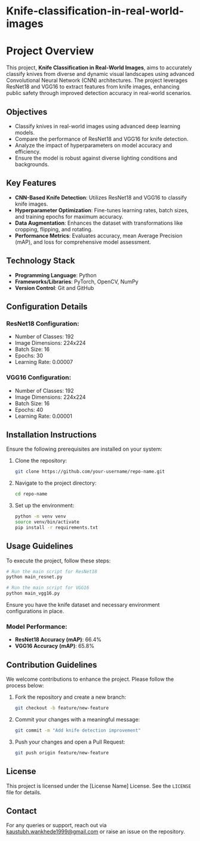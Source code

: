 # Knife-classification-in-real-world-images
# Project Overview

This project, **Knife Classification in Real-World Images**, aims to accurately classify knives from diverse and dynamic visual landscapes using advanced Convolutional Neural Network (CNN) architectures. The project leverages ResNet18 and VGG16 to extract features from knife images, enhancing public safety through improved detection accuracy in real-world scenarios.

## Objectives

- Classify knives in real-world images using advanced deep learning models.
- Compare the performance of ResNet18 and VGG16 for knife detection.
- Analyze the impact of hyperparameters on model accuracy and efficiency.
- Ensure the model is robust against diverse lighting conditions and backgrounds.

## Key Features

- **CNN-Based Knife Detection**: Utilizes ResNet18 and VGG16 to classify knife images.
- **Hyperparameter Optimization**: Fine-tunes learning rates, batch sizes, and training epochs for maximum accuracy.
- **Data Augmentation**: Enhances the dataset with transformations like cropping, flipping, and rotating.
- **Performance Metrics**: Evaluates accuracy, mean Average Precision (mAP), and loss for comprehensive model assessment.

## Technology Stack

- **Programming Language**: Python
- **Frameworks/Libraries**: PyTorch, OpenCV, NumPy
- **Version Control**: Git and GitHub

## Configuration Details

### ResNet18 Configuration:
- Number of Classes: 192
- Image Dimensions: 224x224
- Batch Size: 16
- Epochs: 30
- Learning Rate: 0.00007

### VGG16 Configuration:
- Number of Classes: 192
- Image Dimensions: 224x224
- Batch Size: 16
- Epochs: 40
- Learning Rate: 0.00001

## Installation Instructions

Ensure the following prerequisites are installed on your system:

1. Clone the repository:

   ```bash
   git clone https://github.com/your-username/repo-name.git
   ```

2. Navigate to the project directory:

   ```bash
   cd repo-name
   ```

3. Set up the environment:

   ```bash
   python -m venv venv
   source venv/bin/activate
   pip install -r requirements.txt
   ```

## Usage Guidelines

To execute the project, follow these steps:

```bash
# Run the main script for ResNet18
python main_resnet.py

# Run the main script for VGG16
python main_vgg16.py
```

Ensure you have the knife dataset and necessary environment configurations in place.

### Model Performance:

- **ResNet18 Accuracy (mAP)**: 66.4%
- **VGG16 Accuracy (mAP)**: 65.8%

## Contribution Guidelines

We welcome contributions to enhance the project. Please follow the process below:

1. Fork the repository and create a new branch:

   ```bash
   git checkout -b feature/new-feature
   ```

2. Commit your changes with a meaningful message:

   ```bash
   git commit -m "Add knife detection improvement"
   ```

3. Push your changes and open a Pull Request:

   ```bash
   git push origin feature/new-feature
   ```

## License

This project is licensed under the [License Name] License. See the `LICENSE` file for details.

## Contact

For any queries or support, reach out via [kaustubh.wankhede1999@gmail.com](mailto:kaustubh.wankhede1999@gmail.com) or raise an issue on the repository.

